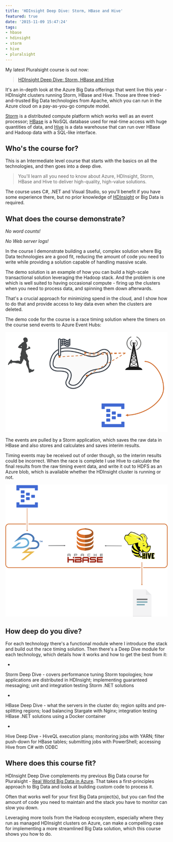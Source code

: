 ```yaml
---
title: 'HDInsight Deep Dive: Storm, HBase and Hive'
featured: true
date: '2015-11-09 15:47:24'
tags:
- hbase
- hdinsight
- storm
- hive
- pluralsight
---
```


My latest Pluralsight course is out now:

> [HDInsight Deep Dive: Storm, HBase and Hive](http://www.pluralsight.com/courses/hdinsight-deep-dive-storm-hbase-hive)

It's an in-depth look at the Azure Big Data offerings that went live this year - HDInsight clusters running Storm, HBase and Hive. Those are three tried-and-trusted Big Data technologies from Apache, which you can run in the Azure cloud on a pay-as-you-go compute model.

[Storm](http://storm.apache.org/) is a distributed compute platform which works well as an event processor; [HBase](http://hbase.apache.org/) is a NoSQL database used for real-time access with huge quantities of data, and [Hive](http://hive.apache.org/) is a data warehouse that can run over HBase and Hadoop data with a SQL-like interface.

## Who's the course for?

This is an Intermediate level course that starts with the basics on all the technologies, and then goes into a deep dive.

> You'll learn all you need to know about Azure, HDInsight, Storm, HBase and Hive to deliver high-quality, high-value solutions.

The course uses C#, .NET and Visual Studio, so you'll benefit if you have some experience there, but no prior knowledge of [HDInsight](https://azure.microsoft.com/en-gb/services/hdinsight/) or Big Data is required.

## What does the course demonstrate?

_No word counts!_

_No Web server logs!_

In the course I demonstrate building a useful, complex solution where Big Data technologies are a good fit, reducing the amount of code you need to write while providing a solution capable of handling massive scale.

The demo solution is an example of how you can build a high-scale transactional solution leveraging the Hadoop stack. And the problem is one which is well suited to having occasional compute - firing up the clusters when you need to process data, and spinning them down afterwards.

That's a crucial approach for minimizing spend in the cloud, and I show how to do that and provide access to key data even when the clusters are deleted.

The demo code for the course is a race timing solution where the timers on the course send events to Azure Event Hubs:

![Race timers sending events to Azure](/content/images/2015/11/hdi-1.png)

The events are pulled by a Storm application, which saves the raw data in HBase and also stores and calculates and saves interim results.

Timing events may be received out of order though, so the interim results could be incorrect. When the race is complete I use Hive to calculate the final results from the raw timing event data, and write it out to HDFS as an Azure blob, which is available whether the HDInsight cluster is running or not.

![A high-volume transactional solution with HDInsight](/content/images/2015/11/hdi-2.png)

## How deep do you dive?

For each technology there's a functional module where I introduce the stack and build out the race timing solution. Then there's a Deep Dive module for each technology, which details how it works and how to get the best from it:

- 

Storm Deep Dive - covers performance tuning Storm topologies; how applications are distributed in HDInsight; implementing guaranteed messaging; unit and integration testing Storm .NET solutions

- 

HBase Deep Dive - what the servers in the cluster do; region splits and pre-splitting regions; load balancing Stargate with Nginx; integration testing HBase .NET solutions using a Docker container

- 

Hive Deep Dive - HiveQL execution plans; monitoring jobs with YARN; filter push-down for HBase tables; submitting jobs with PowerShell; accessing Hive from C# with ODBC

## Where does this course fit?

HDInsight Deep Dive complements my previous Big Data course for Pluralsight - [Real World Big Data in Azure](http://www.pluralsight.com/courses/real-world-big-data-microsoft-azure). That takes a first-principles approach to Big Data and looks at building custom code to process it.

Often that works well for your first Big Data project(s), but you can find the amount of code you need to maintain and the stack you have to monitor can slow you down.

Leveraging more tools from the Hadoop ecosystem, especially where they run as managed HDInsight clusters on Azure, can make a compelling case for implementing a more streamlined Big Data solution, which this course shows you how to do.

<!--kg-card-end: markdown-->
